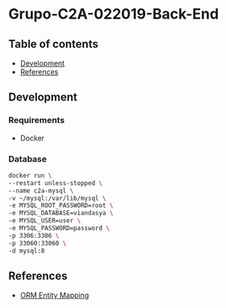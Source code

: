 # Grupo-C2A-022019-Back-End

## Table of contents

- [Development](#Development)
- [References](#References)

## Development

### Requirements

- Docker

### Database

```bash
docker run \
--restart unless-stopped \
--name c2a-mysql \
-v ~/mysql:/var/lib/mysql \
-e MYSQL_ROOT_PASSWORD=root \
-e MYSQL_DATABASE=viandasya \
-e MYSQL_USER=user \
-e MYSQL_PASSWORD=password \
-p 3306:3306 \
-p 33060:33060 \
-d mysql:8
```

## References

- [ORM Entity Mapping](https://docs.jboss.org/hibernate/orm/5.4/quickstart/html_single/#tutorial_annotations)
